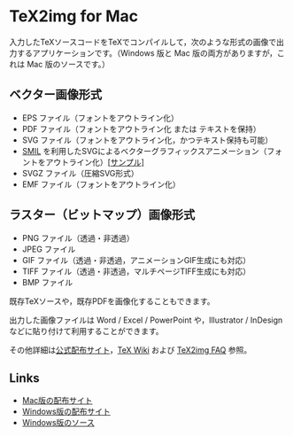 # TeX2img for Mac

入力したTeXソースコードをTeXでコンパイルして，次のような形式の画像で出力するアプリケーションです。（Windows 版と Mac 版の両方がありますが，これは Mac 版のソースです。）

## ベクター画像形式
- EPS ファイル（フォントをアウトライン化）
- PDF ファイル（フォントをアウトライン化 または テキストを保持）
- SVG ファイル（フォントをアウトライン化，かつテキスト保持も可能）
- [SMIL](https://developer.mozilla.org/ja/docs/Web/SVG/SVG_animation_with_SMIL) を利用したSVGによるベクターグラフィックスアニメーション（フォントをアウトライン化）[[サンプル]](http://island.geocities.jp/loveinequality/oscillation.svgz)
- SVGZ ファイル（圧縮SVG形式）
- EMF ファイル（フォントをアウトライン化）

## ラスター（ビットマップ）画像形式
- PNG ファイル（透過・非透過）
- JPEG ファイル
- GIF ファイル（透過・非透過，アニメーションGIF生成にも対応）
- TIFF ファイル（透過・非透過，マルチページTIFF生成にも対応）
- BMP ファイル

既存TeXソースや，既存PDFを画像化することもできます。

出力した画像ファイルは Word / Excel / PowerPoint や，Illustrator / InDesign などに貼り付けて利用することができます。

その他詳細は[公式配布サイト](http://island.geocities.jp/loveinequality/)，[TeX Wiki](http://oku.edu.mie-u.ac.jp/~okumura/texwiki/?TeX2img) および [TeX2img FAQ](http://oku.edu.mie-u.ac.jp/~okumura/texwiki/?TeX2img%20FAQ) 参照。

## Links
- [Mac版の配布サイト](http://island.geocities.jp/loveinequality/)
- [Windows版の配布サイト](http://www.math.sci.hokudai.ac.jp/~abenori/soft/#TEX2IMG)
- [Windows版のソース](https://github.com/abenori/TeX2img)


